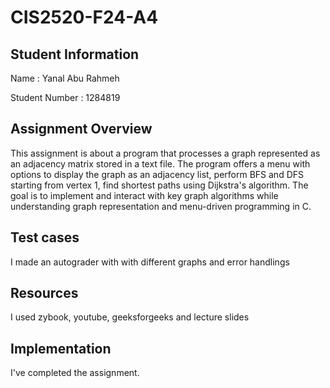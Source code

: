 # CIS2520-F24-A4

## Student Information 
Name : Yanal Abu Rahmeh

Student Number : 1284819

## Assignment Overview
This assignment is about a program that processes a graph represented as an adjacency matrix stored in a text file. The program offers a menu with options to display the graph as an adjacency list, perform BFS and DFS starting from vertex 1, find shortest paths using Dijkstra's algorithm. The goal is to implement and interact with key graph algorithms while understanding graph representation and menu-driven programming in C.

## Test cases
I made an autograder with with different graphs and error handlings

## Resources 
I used zybook, youtube, geeksforgeeks and lecture slides

## Implementation
I've completed the assignment.